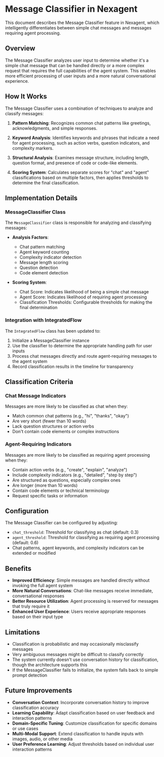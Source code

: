 # Message Classifier in Nexagent

This document describes the Message Classifier feature in Nexagent, which intelligently differentiates between simple chat messages and messages requiring agent processing.

## Overview

The Message Classifier analyzes user input to determine whether it's a simple chat message that can be handled directly or a more complex request that requires the full capabilities of the agent system. This enables more efficient processing of user inputs and a more natural conversational experience.

## How It Works

The Message Classifier uses a combination of techniques to analyze and classify messages:

1. **Pattern Matching**: Recognizes common chat patterns like greetings, acknowledgments, and simple responses.

2. **Keyword Analysis**: Identifies keywords and phrases that indicate a need for agent processing, such as action verbs, question indicators, and complexity markers.

3. **Structural Analysis**: Examines message structure, including length, question format, and presence of code or code-like elements.

4. **Scoring System**: Calculates separate scores for "chat" and "agent" classifications based on multiple factors, then applies thresholds to determine the final classification.

## Implementation Details

### MessageClassifier Class

The `MessageClassifier` class is responsible for analyzing and classifying messages:

- **Analysis Factors**:
  - Chat pattern matching
  - Agent keyword counting
  - Complexity indicator detection
  - Message length scoring
  - Question detection
  - Code element detection

- **Scoring System**:
  - Chat Score: Indicates likelihood of being a simple chat message
  - Agent Score: Indicates likelihood of requiring agent processing
  - Classification Thresholds: Configurable thresholds for making the final determination

### Integration with IntegratedFlow

The `IntegratedFlow` class has been updated to:

1. Initialize a MessageClassifier instance
2. Use the classifier to determine the appropriate handling path for user inputs
3. Process chat messages directly and route agent-requiring messages to the agent system
4. Record classification results in the timeline for transparency

## Classification Criteria

### Chat Message Indicators

Messages are more likely to be classified as chat when they:

- Match common chat patterns (e.g., "hi", "thanks", "okay")
- Are very short (fewer than 10 words)
- Lack question structures or action verbs
- Don't contain code elements or complex instructions

### Agent-Requiring Indicators

Messages are more likely to be classified as requiring agent processing when they:

- Contain action verbs (e.g., "create", "explain", "analyze")
- Include complexity indicators (e.g., "detailed", "step by step")
- Are structured as questions, especially complex ones
- Are longer (more than 10 words)
- Contain code elements or technical terminology
- Request specific tasks or information

## Configuration

The Message Classifier can be configured by adjusting:

- `chat_threshold`: Threshold for classifying as chat (default: 0.3)
- `agent_threshold`: Threshold for classifying as requiring agent processing (default: 0.6)
- Chat patterns, agent keywords, and complexity indicators can be extended or modified

## Benefits

- **Improved Efficiency**: Simple messages are handled directly without invoking the full agent system
- **More Natural Conversations**: Chat-like messages receive immediate, conversational responses
- **Better Resource Utilization**: Agent processing is reserved for messages that truly require it
- **Enhanced User Experience**: Users receive appropriate responses based on their input type

## Limitations

- Classification is probabilistic and may occasionally misclassify messages
- Very ambiguous messages might be difficult to classify correctly
- The system currently doesn't use conversation history for classification, though the architecture supports this
- If the MessageClassifier fails to initialize, the system falls back to simple prompt detection

## Future Improvements

- **Conversation Context**: Incorporate conversation history to improve classification accuracy
- **Learning Capability**: Adapt classification based on user feedback and interaction patterns
- **Domain-Specific Tuning**: Customize classification for specific domains or use cases
- **Multi-Modal Support**: Extend classification to handle inputs with images, audio, or other media
- **User Preference Learning**: Adjust thresholds based on individual user interaction patterns
